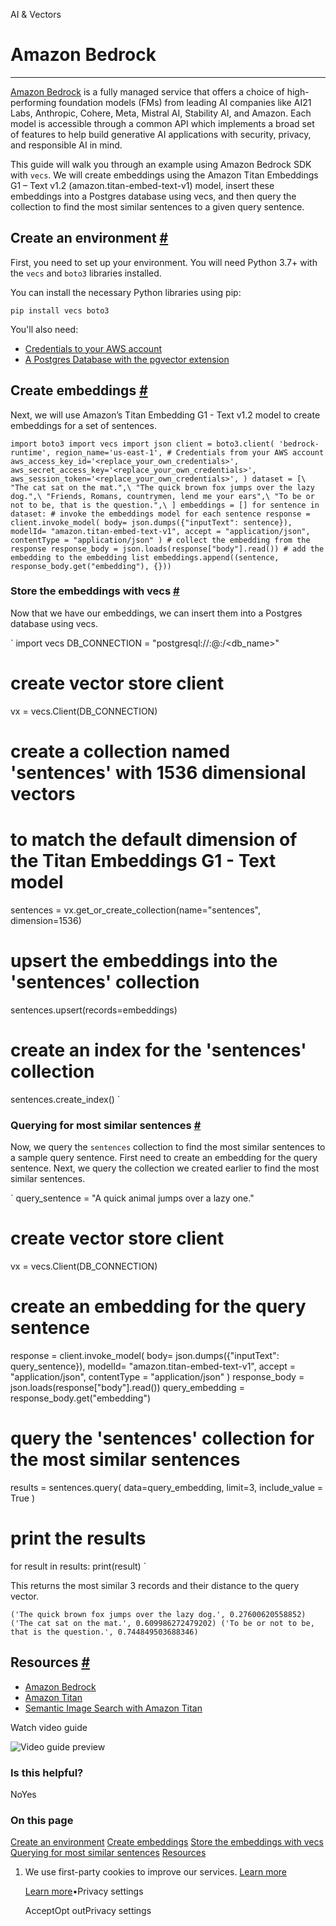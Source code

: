 AI & Vectors

# Amazon Bedrock

* * *

[Amazon Bedrock](https://aws.amazon.com/bedrock) is a fully managed service that offers a choice of high-performing foundation models (FMs) from leading AI companies like AI21 Labs, Anthropic, Cohere, Meta, Mistral AI, Stability AI, and Amazon. Each model is accessible through a common API which implements a broad set of features to help build generative AI applications with security, privacy, and responsible AI in mind.

This guide will walk you through an example using Amazon Bedrock SDK with `vecs`. We will create embeddings using the Amazon Titan Embeddings G1 – Text v1.2 (amazon.titan-embed-text-v1) model, insert these embeddings into a Postgres database using vecs, and then query the collection to find the most similar sentences to a given query sentence.

## Create an environment [\#](https://supabase.com/docs/guides/ai/integrations/amazon-bedrock\#create-an-environment)

First, you need to set up your environment. You will need Python 3.7+ with the `vecs` and `boto3` libraries installed.

You can install the necessary Python libraries using pip:

`
pip install vecs boto3
`

You'll also need:

- [Credentials to your AWS account](https://boto3.amazonaws.com/v1/documentation/api/latest/guide/credentials.html)
- [A Postgres Database with the pgvector extension](https://supabase.com/docs/guides/ai/integrations/hosting.md)

## Create embeddings [\#](https://supabase.com/docs/guides/ai/integrations/amazon-bedrock\#create-embeddings)

Next, we will use Amazon’s Titan Embedding G1 - Text v1.2 model to create embeddings for a set of sentences.

`
import boto3
import vecs
import json
client = boto3.client(
    'bedrock-runtime',
    region_name='us-east-1',
	# Credentials from your AWS account
    aws_access_key_id='<replace_your_own_credentials>',
    aws_secret_access_key='<replace_your_own_credentials>',
    aws_session_token='<replace_your_own_credentials>',
)
dataset = [\
    "The cat sat on the mat.",\
    "The quick brown fox jumps over the lazy dog.",\
    "Friends, Romans, countrymen, lend me your ears",\
    "To be or not to be, that is the question.",\
]
embeddings = []
for sentence in dataset:
    # invoke the embeddings model for each sentence
    response = client.invoke_model(
        body= json.dumps({"inputText": sentence}),
        modelId= "amazon.titan-embed-text-v1",
        accept = "application/json",
        contentType = "application/json"
    )
    # collect the embedding from the response
    response_body = json.loads(response["body"].read())
    # add the embedding to the embedding list
    embeddings.append((sentence, response_body.get("embedding"), {}))
`

### Store the embeddings with vecs [\#](https://supabase.com/docs/guides/ai/integrations/amazon-bedrock\#store-the-embeddings-with-vecs)

Now that we have our embeddings, we can insert them into a Postgres database using vecs.

`
import vecs
DB_CONNECTION = "postgresql://<user>:<password>@<host>:<port>/<db_name>"
# create vector store client
vx = vecs.Client(DB_CONNECTION)
# create a collection named 'sentences' with 1536 dimensional vectors
# to match the default dimension of the Titan Embeddings G1 - Text model
sentences = vx.get_or_create_collection(name="sentences", dimension=1536)
# upsert the embeddings into the 'sentences' collection
sentences.upsert(records=embeddings)
# create an index for the 'sentences' collection
sentences.create_index()
`

### Querying for most similar sentences [\#](https://supabase.com/docs/guides/ai/integrations/amazon-bedrock\#querying-for-most-similar-sentences)

Now, we query the `sentences` collection to find the most similar sentences to a sample query sentence. First need to create an embedding for the query sentence. Next, we query the collection we created earlier to find the most similar sentences.

`
query_sentence = "A quick animal jumps over a lazy one."
# create vector store client
vx = vecs.Client(DB_CONNECTION)
# create an embedding for the query sentence
response = client.invoke_model(
        body= json.dumps({"inputText": query_sentence}),
        modelId= "amazon.titan-embed-text-v1",
        accept = "application/json",
        contentType = "application/json"
    )
response_body = json.loads(response["body"].read())
query_embedding = response_body.get("embedding")
# query the 'sentences' collection for the most similar sentences
results = sentences.query(
    data=query_embedding,
    limit=3,
    include_value = True
)
# print the results
for result in results:
    print(result)
`

This returns the most similar 3 records and their distance to the query vector.

`
('The quick brown fox jumps over the lazy dog.', 0.27600620558852)
('The cat sat on the mat.', 0.609986272479202)
('To be or not to be, that is the question.', 0.744849503688346)
`

## Resources [\#](https://supabase.com/docs/guides/ai/integrations/amazon-bedrock\#resources)

- [Amazon Bedrock](https://aws.amazon.com/bedrock)
- [Amazon Titan](https://aws.amazon.com/bedrock/titan)
- [Semantic Image Search with Amazon Titan](https://supabase.com/docs/guides/ai/examples/semantic-image-search-amazon-titan)

Watch video guide

![Video guide preview](https://supabase.com/docs/_next/image?url=https%3A%2F%2Fimg.youtube.com%2Fvi%2FA3uND5sgiO0%2F0.jpg&w=3840&q=75&dpl=dpl_9xAnUGkSbk4dufV62sNRezafXykJ)

### Is this helpful?

NoYes

### On this page

[Create an environment](https://supabase.com/docs/guides/ai/integrations/amazon-bedrock#create-an-environment) [Create embeddings](https://supabase.com/docs/guides/ai/integrations/amazon-bedrock#create-embeddings) [Store the embeddings with vecs](https://supabase.com/docs/guides/ai/integrations/amazon-bedrock#store-the-embeddings-with-vecs) [Querying for most similar sentences](https://supabase.com/docs/guides/ai/integrations/amazon-bedrock#querying-for-most-similar-sentences) [Resources](https://supabase.com/docs/guides/ai/integrations/amazon-bedrock#resources)

1. We use first-party cookies to improve our services. [Learn more](https://supabase.com/privacy#8-cookies-and-similar-technologies-used-on-our-european-services)



   [Learn more](https://supabase.com/privacy#8-cookies-and-similar-technologies-used-on-our-european-services)•Privacy settings





   AcceptOpt outPrivacy settings